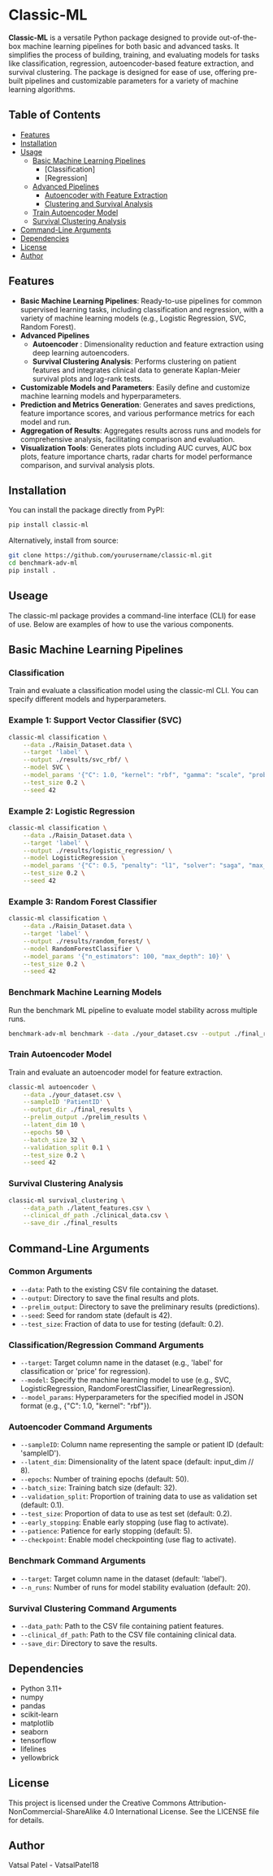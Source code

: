 # Classic-ML

**Classic-ML** is a versatile Python package designed to provide out-of-the-box machine learning pipelines for both basic and advanced tasks. It simplifies the process of building, training, and evaluating models for tasks like classification, regression, autoencoder-based feature extraction, and survival clustering. The package is designed for ease of use, offering pre-built pipelines and customizable parameters for a variety of machine learning algorithms.

## Table of Contents 

- [Features](#features)
- [Installation](#installation)
- [Usage](#usage)
  - [Basic Machine Learning Pipelines](#classic_ml)
    - [Classification]
    - [Regression]
  - [Advanced Pipelines](#classic_ml)
    - [Autoencoder with Feature Extraction](#train_autoencoder)
    - [Clustering and Survival Analysis](#Cluster)
  - [Train Autoencoder Model](#train-autoencoder-model)
  - [Survival Clustering Analysis](#survival-clustering-analysis)
- [Command-Line Arguments](#command-line-arguments)
- [Dependencies](#dependencies)
- [License](#license)
- [Author](#author)

## Features

- **Basic Machine Learning Pipelines**: Ready-to-use pipelines for common supervised learning tasks, including classification and regression, with a variety of machine learning models (e.g., Logistic Regression, SVC, Random Forest).
- **Advanced Pipelines**
  - **Autoencoder** : Dimensionality reduction and feature extraction using deep learning autoencoders.
  - **Survival Clustering Analysis**: Performs clustering on patient features and integrates clinical data to generate Kaplan-Meier survival plots and log-rank tests.
- **Customizable Models and Parameters**: Easily define and customize machine learning models and hyperparameters.
- **Prediction and Metrics Generation**: Generates and saves predictions, feature importance scores, and various performance metrics for each model and run.
- **Aggregation of Results**: Aggregates results across runs and models for comprehensive analysis, facilitating comparison and evaluation.
- **Visualization Tools**: Generates plots including AUC curves, AUC box plots, feature importance charts, radar charts for model performance comparison, and survival analysis plots.

## Installation

You can install the package directly from PyPI:

```bash
pip install classic-ml
```
Alternatively, install from source:

```bash
git clone https://github.com/yourusername/classic-ml.git
cd benchmark-adv-ml
pip install .
```

## Useage
The classic-ml package provides a command-line interface (CLI) for ease of use. Below are examples of how to use the various components.

## Basic Machine Learning Pipelines

### Classification
Train and evaluate a classification model using the classic-ml CLI. You can specify different models and hyperparameters.

### Example 1: Support Vector Classifier (SVC)

```bash
classic-ml classification \
    --data ./Raisin_Dataset.data \
    --target 'label' \
    --output ./results/svc_rbf/ \
    --model SVC \
    --model_params '{"C": 1.0, "kernel": "rbf", "gamma": "scale", "probability": true}' \
    --test_size 0.2 \
    --seed 42
```

### Example 2: Logistic Regression

```bash
classic-ml classification \
    --data ./Raisin_Dataset.data \
    --target 'label' \
    --output ./results/logistic_regression/ \
    --model LogisticRegression \
    --model_params '{"C": 0.5, "penalty": "l1", "solver": "saga", "max_iter": 1000, "class_weight": "balanced"}' \
    --test_size 0.2 \
    --seed 42

```

### Example 3: Random Forest Classifier

```bash
classic-ml classification \
    --data ./Raisin_Dataset.data \
    --target 'label' \
    --output ./results/random_forest/ \
    --model RandomForestClassifier \
    --model_params '{"n_estimators": 100, "max_depth": 10}' \
    --test_size 0.2 \
    --seed 42

```

### Benchmark Machine Learning Models
Run the benchmark ML pipeline to evaluate model stability across multiple runs.

```bash
benchmark-adv-ml benchmark --data ./your_dataset.csv --output ./final_results --prelim_output ./prelim_results --n_runs 10 --seed 42
```
### Train Autoencoder Model
Train and evaluate an autoencoder model for feature extraction.

```bash
classic-ml autoencoder \
    --data ./your_dataset.csv \
    --sampleID 'PatientID' \
    --output_dir ./final_results \
    --prelim_output ./prelim_results \
    --latent_dim 10 \
    --epochs 50 \
    --batch_size 32 \
    --validation_split 0.1 \
    --test_size 0.2 \
    --seed 42

```

### Survival Clustering Analysis
```bash
classic-ml survival_clustering \
    --data_path ./latent_features.csv \
    --clinical_df_path ./clinical_data.csv \
    --save_dir ./final_results

```

## Command-Line Arguments

### Common Arguments
- `--data`: Path to the existing CSV file containing the dataset.
- `--output`: Directory to save the final results and plots.
- `--prelim_output`: Directory to save the preliminary results (predictions).
- `--seed`: Seed for random state (default is 42).
- `--test_size`: Fraction of data to use for testing (default: 0.2).

### Classification/Regression Command Arguments

- `--target`:  Target column name in the dataset (e.g., 'label' for classification or 'price' for regression).
- `--model`:  Specify the machine learning model to use (e.g., SVC, LogisticRegression, RandomForestClassifier, LinearRegression).
- `--model_params`:  Hyperparameters for the specified model in JSON format (e.g., {"C": 1.0, "kernel": "rbf"}).

### Autoencoder Command Arguments

- `--sampleID`: Column name representing the sample or patient ID (default: 'sampleID').
- `--latent_dim`: Dimensionality of the latent space (default: input_dim // 8).
- `--epochs`: Number of training epochs (default: 50).
- `--batch_size`: Training batch size (default: 32).
- `--validation_split`: Proportion of training data to use as validation set (default: 0.1).
- `--test_size`: Proportion of data to use as test set (default: 0.2).
- `--early_stopping`: Enable early stopping (use flag to activate).
- `--patience`: Patience for early stopping (default: 5).
- `--checkpoint`: Enable model checkpointing (use flag to activate).


### Benchmark Command Arguments

- `--target`: Target column name in the dataset (default: 'label').
- `--n_runs`: Number of runs for model stability evaluation (default: 20).

### Survival Clustering Command Arguments

- `--data_path`: Path to the CSV file containing patient features.
- `--clinical_df_path`: Path to the CSV file containing clinical data.
- `--save_dir`: Directory to save the results.

## Dependencies

- Python 3.11+
- numpy
- pandas
- scikit-learn
- matplotlib
- seaborn
- tensorflow
- lifelines
- yellowbrick

## License 
This project is licensed under the Creative Commons Attribution-NonCommercial-ShareAlike 4.0 International License. See the LICENSE file for details.

## Author
Vatsal Patel - VatsalPatel18